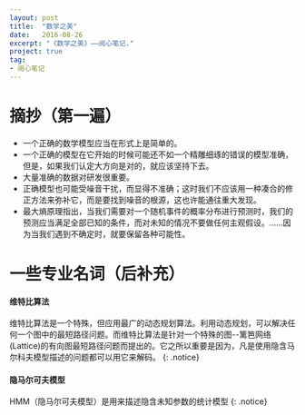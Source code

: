 ```yaml
---
layout: post
title:  "数学之美"
date:   2016-08-26
excerpt: "《数学之美》——阅心笔记."
project: true
tag:
- 阅心笔记 
---
```

# 摘抄（第一遍）

* 一个正确的数学模型应当在形式上是简单的。
* 一个正确的模型在它开始的时候可能还不如一个精雕细琢的错误的模型准确，但是，如果我们认定大方向是对的，就应该坚持下去。
* 大量准确的数据对研发很重要。
* 正确模型也可能受噪音干扰，而显得不准确；这时我们不应该用一种凑合的修正方法来弥补它，而是要找到噪音的根源，这也许能通往重大发现。
* 最大熵原理指出，当我们需要对一个随机事件的概率分布进行预测时，我们的预测应当满足全部已知的条件，而对未知的情况不要做任何主观假设。......因为当我们遇到不确定时，就要保留各种可能性。

# 一些专业名词（后补充）
#### 维特比算法

维特比算法是一个特殊，但应用最广的动态规划算法。利用动态规划，可以解决任何一个图中的最短路径问题。而维特比算法是针对一个特殊的图--篱笆网络(Lattice)的有向图最短路径问题而提出的。它之所以重要是因为，凡是使用隐含马尔科夫模型描述的问题都可以用它来解码。
{: .notice}

#### 隐马尔可夫模型

HMM（隐马尔可夫模型）是用来描述隐含未知参数的统计模型
{: .notice}
